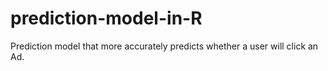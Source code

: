 # prediction-model-in-R
Prediction model that more accurately predicts whether a user will click an Ad.
